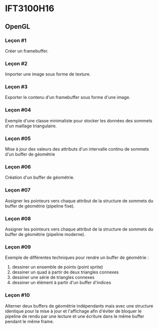 # IFT3100H16

## OpenGL

### Leçon #1

Créer un framebuffer.


### Leçon #2

Importer une image sous forme de texture.


### Leçon #3

Exporter le contenu d'un framebuffer sous forme d'une image.


### Leçon #04

Exemple d'une classe minimaliste pour stocker les données des sommets d'un maillage triangulaire.


### Leçon #05

Mise à jour des valeurs des attributs d'un intervalle continu de sommets d'un buffer de géométrie


### Leçon #06

Création d'un buffer de géométrie.


### Leçon #07

Assigner les pointeurs vers chaque attribut de la structure de sommets du buffer de géométrie (pipeline fixe).


### Leçon #08

Assigner les pointeurs vers chaque attribut de la structure de sommets du buffer de géométrie (pipeline moderne).


### Leçon #09

Exemple de différentes techniques pour rendre un buffer de géométrie :
1. dessiner un ensemble de points (point sprite)
2. dessiner un quad à partir de deux triangles connexes
3. dessiner une série de triangles connexes
4. dessiner un élément à partir d'un buffer d'indices


### Leçon #10

Alterner deux buffers de géométrie indépendants mais avec une structure identique pour la mise à jour et l'affichage afin d'éviter de bloquer le pipeline de rendu par une lecture et une écriture dans le même buffer pendant le même frame.
